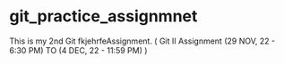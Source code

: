 # git_practice_assignmnet
This is my 2nd Git fkjehrfeAssignment. ( Git II Assignment (29 NOV, 22 - 6:30 PM) TO (4 DEC, 22 - 11:59 PM) )
